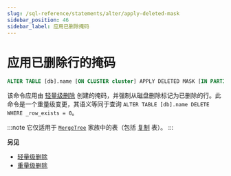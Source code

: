```yaml
---
slug: /sql-reference/statements/alter/apply-deleted-mask
sidebar_position: 46
sidebar_label: 应用已删除掩码
---
```



# 应用已删除行的掩码

``` sql
ALTER TABLE [db].name [ON CLUSTER cluster] APPLY DELETED MASK [IN PARTITION partition_id]
```

该命令应用由 [轻量级删除](/sql-reference/statements/delete) 创建的掩码，并强制从磁盘删除标记为已删除的行。此命令是一个重量级变更，其语义等同于查询 ```ALTER TABLE [db].name DELETE WHERE _row_exists = 0```。

:::note
它仅适用于 [`MergeTree`](../../../engines/table-engines/mergetree-family/mergetree.md) 家族中的表（包括 [复制](../../../engines/table-engines/mergetree-family/replication.md) 表）。
:::

**另见**

- [轻量级删除](/sql-reference/statements/delete)
- [重量级删除](/sql-reference/statements/alter/delete.md)
